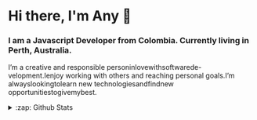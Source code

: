 # Hi there, I'm Any 👋

### I am a Javascript Developer from Colombia. Currently living in Perth, Australia.

I’m a creative and responsible personinlovewithsoftwarede- velopment.Ienjoy working with others and reaching personal goals.I’m alwayslookingtolearn new technologiesandfindnew opportunitiestogivemybest.


<details>
  <summary>:zap: Github Stats</summary>

  <img align="left" alt="codeSTACKr's Github Stats" src="https://github-readme-stats.codestackr.vercel.app/api?username=anibalajt&show_icons=true&hide_border=true" />

</details>

[website]: https://anibalajt.github.com
[twitter]: https://twitter.com/anibalajt
[instagram]: https://instagram.com/anibalajt
[linkedin]: https://linkedin.com/in/anibalajt
